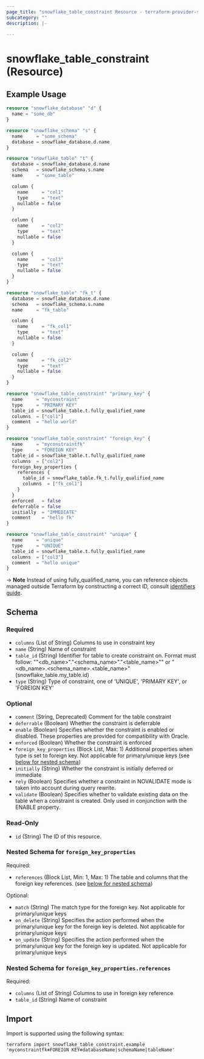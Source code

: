 ```yaml
---
page_title: "snowflake_table_constraint Resource - terraform-provider-snowflake"
subcategory: ""
description: |-
  
---
```


# snowflake_table_constraint (Resource)



## Example Usage

```terraform
resource "snowflake_database" "d" {
  name = "some_db"
}

resource "snowflake_schema" "s" {
  name     = "some_schema"
  database = snowflake_database.d.name
}

resource "snowflake_table" "t" {
  database = snowflake_database.d.name
  schema   = snowflake_schema.s.name
  name     = "some_table"

  column {
    name     = "col1"
    type     = "text"
    nullable = false
  }

  column {
    name     = "col2"
    type     = "text"
    nullable = false
  }

  column {
    name     = "col3"
    type     = "text"
    nullable = false
  }
}

resource "snowflake_table" "fk_t" {
  database = snowflake_database.d.name
  schema   = snowflake_schema.s.name
  name     = "fk_table"

  column {
    name     = "fk_col1"
    type     = "text"
    nullable = false
  }

  column {
    name     = "fk_col2"
    type     = "text"
    nullable = false
  }
}

resource "snowflake_table_constraint" "primary_key" {
  name     = "myconstraint"
  type     = "PRIMARY KEY"
  table_id = snowflake_table.t.fully_qualified_name
  columns  = ["col1"]
  comment  = "hello world"
}

resource "snowflake_table_constraint" "foreign_key" {
  name     = "myconstraintfk"
  type     = "FOREIGN KEY"
  table_id = snowflake_table.t.fully_qualified_name
  columns  = ["col2"]
  foreign_key_properties {
    references {
      table_id = snowflake_table.fk_t.fully_qualified_name
      columns  = ["fk_col1"]
    }
  }
  enforced   = false
  deferrable = false
  initially  = "IMMEDIATE"
  comment    = "hello fk"
}

resource "snowflake_table_constraint" "unique" {
  name     = "unique"
  type     = "UNIQUE"
  table_id = snowflake_table.t.fully_qualified_name
  columns  = ["col3"]
  comment  = "hello unique"
}
```

-> **Note** Instead of using fully_qualified_name, you can reference objects managed outside Terraform by constructing a correct ID, consult [identifiers guide](https://registry.terraform.io/providers/Snowflake-Labs/snowflake/latest/docs/guides/identifiers#new-computed-fully-qualified-name-field-in-resources).
<!-- TODO(SNOW-1634854): include an example showing both methods-->

<!-- schema generated by tfplugindocs -->
## Schema

### Required

- `columns` (List of String) Columns to use in constraint key
- `name` (String) Name of constraint
- `table_id` (String) Identifier for table to create constraint on. Format must follow: "\"&lt;db_name&gt;\".\"&lt;schema_name&gt;\".\"&lt;table_name&gt;\"" or "&lt;db_name&gt;.&lt;schema_name&gt;.&lt;table_name&gt;" (snowflake_table.my_table.id)
- `type` (String) Type of constraint, one of 'UNIQUE', 'PRIMARY KEY', or 'FOREIGN KEY'

### Optional

- `comment` (String, Deprecated) Comment for the table constraint
- `deferrable` (Boolean) Whether the constraint is deferrable
- `enable` (Boolean) Specifies whether the constraint is enabled or disabled. These properties are provided for compatibility with Oracle.
- `enforced` (Boolean) Whether the constraint is enforced
- `foreign_key_properties` (Block List, Max: 1) Additional properties when type is set to foreign key. Not applicable for primary/unique keys (see [below for nested schema](#nestedblock--foreign_key_properties))
- `initially` (String) Whether the constraint is initially deferred or immediate
- `rely` (Boolean) Specifies whether a constraint in NOVALIDATE mode is taken into account during query rewrite.
- `validate` (Boolean) Specifies whether to validate existing data on the table when a constraint is created. Only used in conjunction with the ENABLE property.

### Read-Only

- `id` (String) The ID of this resource.

<a id="nestedblock--foreign_key_properties"></a>
### Nested Schema for `foreign_key_properties`

Required:

- `references` (Block List, Min: 1, Max: 1) The table and columns that the foreign key references. (see [below for nested schema](#nestedblock--foreign_key_properties--references))

Optional:

- `match` (String) The match type for the foreign key. Not applicable for primary/unique keys
- `on_delete` (String) Specifies the action performed when the primary/unique key for the foreign key is deleted. Not applicable for primary/unique keys
- `on_update` (String) Specifies the action performed when the primary/unique key for the foreign key is updated. Not applicable for primary/unique keys

<a id="nestedblock--foreign_key_properties--references"></a>
### Nested Schema for `foreign_key_properties.references`

Required:

- `columns` (List of String) Columns to use in foreign key reference
- `table_id` (String) Name of constraint

## Import

Import is supported using the following syntax:

```shell
terraform import snowflake_table_constraint.example 'myconstraintfk❄️FOREIGN KEY❄️databaseName|schemaName|tableName'
```
